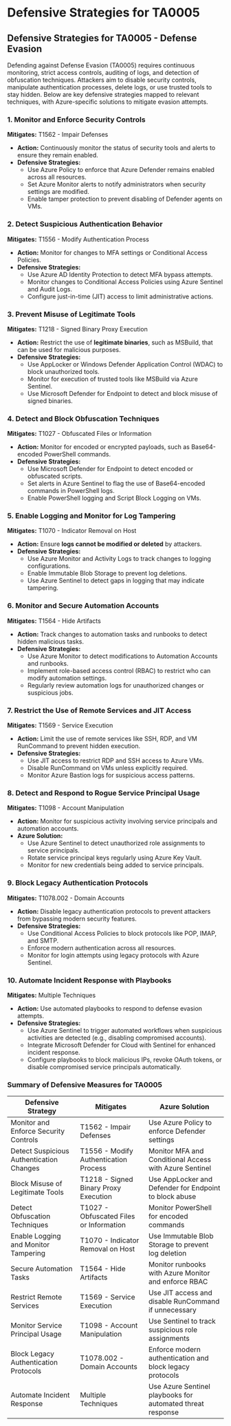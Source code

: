 # Defensive Strategies for TA0005

## **Defensive Strategies for TA0005 - Defense Evasion**

Defending against Defense Evasion (TA0005) requires continuous monitoring, strict access controls, auditing of logs, and detection of obfuscation techniques. Attackers aim to disable security controls, manipulate authentication processes, delete logs, or use trusted tools to stay hidden. Below are key defensive strategies mapped to relevant techniques, with Azure-specific solutions to mitigate evasion attempts.

### **1. Monitor and Enforce Security Controls**

**Mitigates:** T1562 - Impair Defenses

* **Action:** Continuously monitor the status of security tools and alerts to ensure they remain enabled.
* **Defensive Strategies:**
  * Use Azure Policy to enforce that Azure Defender remains enabled across all resources.
  * Set Azure Monitor alerts to notify administrators when security settings are modified.
  * Enable tamper protection to prevent disabling of Defender agents on VMs.

### **2. Detect Suspicious Authentication Behavior**

**Mitigates:** T1556 - Modify Authentication Process

* **Action:** Monitor for changes to MFA settings or Conditional Access Policies.
* **Defensive Strategies:**
  * Use Azure AD Identity Protection to detect MFA bypass attempts.
  * Monitor changes to Conditional Access Policies using Azure Sentinel and Audit Logs.
  * Configure just-in-time (JIT) access to limit administrative actions.

### **3. Prevent Misuse of Legitimate Tools**

**Mitigates:** T1218 - Signed Binary Proxy Execution

* **Action:** Restrict the use of **legitimate binaries**, such as MSBuild, that can be used for malicious purposes.
* **Defensive Strategies:**
  * Use AppLocker or Windows Defender Application Control (WDAC) to block unauthorized tools.
  * Monitor for execution of trusted tools like MSBuild via Azure Sentinel.
  * Use Microsoft Defender for Endpoint to detect and block misuse of signed binaries.

### **4. Detect and Block Obfuscation Techniques**

**Mitigates:** T1027 - Obfuscated Files or Information

* **Action:** Monitor for encoded or encrypted payloads, such as Base64-encoded PowerShell commands.
* **Defensive Strategies:**
  * Use Microsoft Defender for Endpoint to detect encoded or obfuscated scripts.
  * Set alerts in Azure Sentinel to flag the use of Base64-encoded commands in PowerShell logs.
  * Enable PowerShell logging and Script Block Logging on VMs.

### **5. Enable Logging and Monitor for Log Tampering**

**Mitigates:** T1070 - Indicator Removal on Host

* **Action:** Ensure **logs cannot be modified or deleted** by attackers.
* **Defensive Strategies:**
  * Use Azure Monitor and Activity Logs to track changes to logging configurations.
  * Enable Immutable Blob Storage to prevent log deletions.
  * Use Azure Sentinel to detect gaps in logging that may indicate tampering.

### **6. Monitor and Secure Automation Accounts**

**Mitigates:** T1564 - Hide Artifacts

* **Action:** Track changes to automation tasks and runbooks to detect hidden malicious tasks.
* **Defensive Strategies:**
  * Use Azure Monitor to detect modifications to Automation Accounts and runbooks.
  * Implement role-based access control (RBAC) to restrict who can modify automation settings.
  * Regularly review automation logs for unauthorized changes or suspicious jobs.

### **7. Restrict the Use of Remote Services and JIT Access**

**Mitigates:** T1569 - Service Execution

* **Action:** Limit the use of remote services like SSH, RDP, and VM RunCommand to prevent hidden execution.
* **Defensive Strategies:**
  * Use JIT access to restrict RDP and SSH access to Azure VMs.
  * Disable RunCommand on VMs unless explicitly required.
  * Monitor Azure Bastion logs for suspicious access patterns.

### **8. Detect and Respond to Rogue Service Principal Usage**

**Mitigates:** T1098 - Account Manipulation

* **Action:** Monitor for suspicious activity involving service principals and automation accounts.
* **Azure Solution:**
  * Use Azure Sentinel to detect unauthorized role assignments to service principals.
  * Rotate service principal keys regularly using Azure Key Vault.
  * Monitor for new credentials being added to service principals.

### **9. Block Legacy Authentication Protocols**

**Mitigates:** T1078.002 - Domain Accounts

* **Action:** Disable legacy authentication protocols to prevent attackers from bypassing modern security features.
* **Defensive Strategies:**
  * Use Conditional Access Policies to block protocols like POP, IMAP, and SMTP.
  * Enforce modern authentication across all resources.
  * Monitor for login attempts using legacy protocols with Azure Sentinel.

### **10. Automate Incident Response with Playbooks**

**Mitigates:** Multiple Techniques

* **Action:** Use automated playbooks to respond to defense evasion attempts.
* **Defensive Strategies:**
  * Use Azure Sentinel to trigger automated workflows when suspicious activities are detected (e.g., disabling compromised accounts).
  * Integrate Microsoft Defender for Cloud with Sentinel for enhanced incident response.
  * Configure playbooks to block malicious IPs, revoke OAuth tokens, or disable compromised service principals automatically.

### **Summary of Defensive Measures for TA0005**

| **Defensive Strategy**                   | **Mitigates**                           | **Azure Solution**                                         |
| ---------------------------------------- | --------------------------------------- | ---------------------------------------------------------- |
| Monitor and Enforce Security Controls    | T1562 - Impair Defenses                 | Use Azure Policy to enforce Defender settings              |
| Detect Suspicious Authentication Changes | T1556 - Modify Authentication Process   | Monitor MFA and Conditional Access with Azure Sentinel     |
| Block Misuse of Legitimate Tools         | T1218 - Signed Binary Proxy Execution   | Use AppLocker and Defender for Endpoint to block abuse     |
| Detect Obfuscation Techniques            | T1027 - Obfuscated Files or Information | Monitor PowerShell for encoded commands                    |
| Enable Logging and Monitor Tampering     | T1070 - Indicator Removal on Host       | Use Immutable Blob Storage to prevent log deletion         |
| Secure Automation Tasks                  | T1564 - Hide Artifacts                  | Monitor runbooks with Azure Monitor and enforce RBAC       |
| Restrict Remote Services                 | T1569 - Service Execution               | Use JIT access and disable RunCommand if unnecessary       |
| Monitor Service Principal Usage          | T1098 - Account Manipulation            | Use Sentinel to track suspicious role assignments          |
| Block Legacy Authentication Protocols    | T1078.002 - Domain Accounts             | Enforce modern authentication and block legacy protocols   |
| Automate Incident Response               | Multiple Techniques                     | Use Azure Sentinel playbooks for automated threat response |
